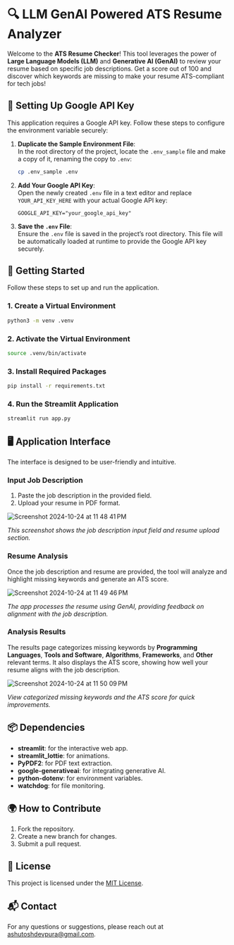 
# 🔍 LLM GenAI Powered ATS Resume Analyzer

Welcome to the **ATS Resume Checker**! This tool leverages the power of **Large Language Models (LLM)** and **Generative AI (GenAI)** to review your resume based on specific job descriptions. Get a score out of 100 and discover which keywords are missing to make your resume ATS-compliant for tech jobs!


## 🔑 Setting Up Google API Key

This application requires a Google API key. Follow these steps to configure the environment variable securely:

1. **Duplicate the Sample Environment File**:  
   In the root directory of the project, locate the `.env_sample` file and make a copy of it, renaming the copy to `.env`:
   ```bash
   cp .env_sample .env
   ```

2. **Add Your Google API Key**:  
   Open the newly created `.env` file in a text editor and replace `YOUR_API_KEY_HERE` with your actual Google API key:
   ```plaintext
   GOOGLE_API_KEY="your_google_api_key"
   ```

3. **Save the `.env` File**:  
   Ensure the `.env` file is saved in the project’s root directory. This file will be automatically loaded at runtime to provide the Google API key securely.


## 🚀 Getting Started

Follow these steps to set up and run the application.

### 1. **Create a Virtual Environment**
   ```bash
   python3 -m venv .venv
   ```

### 2. **Activate the Virtual Environment**
   ```bash
   source .venv/bin/activate
   ```

### 3. **Install Required Packages**
   ```bash
   pip install -r requirements.txt
   ```

### 4. **Run the Streamlit Application**
   ```bash
   streamlit run app.py
   ```

## 🖥️ Application Interface

The interface is designed to be user-friendly and intuitive.

### Input Job Description
1. Paste the job description in the provided field.  
2. Upload your resume in PDF format.
 
![Screenshot 2024-10-24 at 11 48 41 PM](https://github.com/user-attachments/assets/e0dcbe97-af97-4d2b-b62b-2b4633a8b71a)
    
*This screenshot shows the job description input field and resume upload section.*

### Resume Analysis
Once the job description and resume are provided, the tool will analyze and highlight missing keywords and generate an ATS score.

![Screenshot 2024-10-24 at 11 49 46 PM](https://github.com/user-attachments/assets/da36ffcc-d530-465b-86ad-b9271585d93c)

*The app processes the resume using GenAI, providing feedback on alignment with the job description.*

### Analysis Results
The results page categorizes missing keywords by **Programming Languages**, **Tools and Software**, **Algorithms**, **Frameworks**, and **Other** relevant terms. It also displays the ATS score, showing how well your resume aligns with the job description.

![Screenshot 2024-10-24 at 11 50 09 PM](https://github.com/user-attachments/assets/32ebbf93-9086-4e76-80a3-0ff749bc9661)


*View categorized missing keywords and the ATS score for quick improvements.*

## 📦 Dependencies

- **streamlit**: for the interactive web app.
- **streamlit_lottie**: for animations.
- **PyPDF2**: for PDF text extraction.
- **google-generativeai**: for integrating generative AI.
- **python-dotenv**: for environment variables.
- **watchdog**: for file monitoring.


## 🌍 How to Contribute

1. Fork the repository.
2. Create a new branch for changes.
3. Submit a pull request.

## 📜 License

This project is licensed under the [MIT License](https://opensource.org/licenses/MIT).

## 📬 Contact

For any questions or suggestions, please reach out at ashutoshdevpura@gmail.com.
